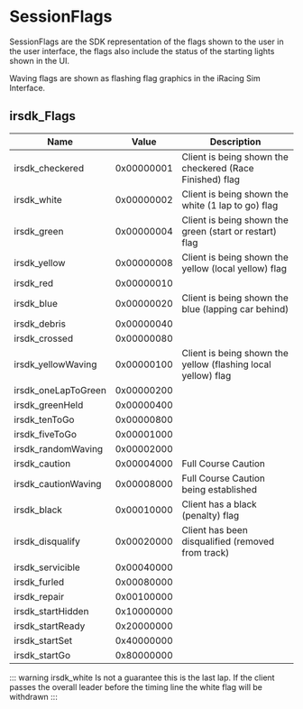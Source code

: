 # SessionFlags <Badge text="bitfield" />

SessionFlags are the SDK representation of the flags shown to the user in the user interface, the flags also include the status of the starting lights shown in the UI.

Waving flags are shown as flashing flag graphics in the iRacing Sim Interface.

## irsdk_Flags

| Name                | Value      | Description |
|---------------------|------------|-------------|
| irsdk_checkered     | 0x00000001 | Client is being shown the checkered (Race Finished) flag |
| irsdk_white         | 0x00000002 | Client is being shown the white (1 lap to go) flag |
| irsdk_green         | 0x00000004 | Client is being shown the green (start or restart) flag |
| irsdk_yellow        | 0x00000008 | Client is being shown the yellow (local yellow) flag |
| irsdk_red           | 0x00000010 |             |
| irsdk_blue          | 0x00000020 | Client is being shown the blue (lapping car behind) |
| irsdk_debris        | 0x00000040 |             |
| irsdk_crossed       | 0x00000080 |             |
| irsdk_yellowWaving  | 0x00000100 | Client is being shown the yellow (flashing local yellow) flag |
| irsdk_oneLapToGreen | 0x00000200 |             |
| irsdk_greenHeld     | 0x00000400 |             |
| irsdk_tenToGo       | 0x00000800 |             |
| irsdk_fiveToGo      | 0x00001000 |             |
| irsdk_randomWaving  | 0x00002000 |             |
| irsdk_caution       | 0x00004000 | Full Course Caution |
| irsdk_cautionWaving | 0x00008000 | Full Course Caution being established |
| irsdk_black         | 0x00010000 | Client has a black (penalty) flag |
| irsdk_disqualify    | 0x00020000 | Client has been disqualified (removed from track) |
| irsdk_servicible    | 0x00040000 |             |
| irsdk_furled        | 0x00080000 |             |
| irsdk_repair        | 0x00100000 |             |
| irsdk_startHidden   | 0x10000000 |             |
| irsdk_startReady    | 0x20000000 |             |
| irsdk_startSet      | 0x40000000 |             |
| irsdk_startGo       | 0x80000000 |             |

::: warning irsdk_white
Is not a guarantee this is the last lap. If the client passes the overall leader before the timing line the white flag will be withdrawn
:::
